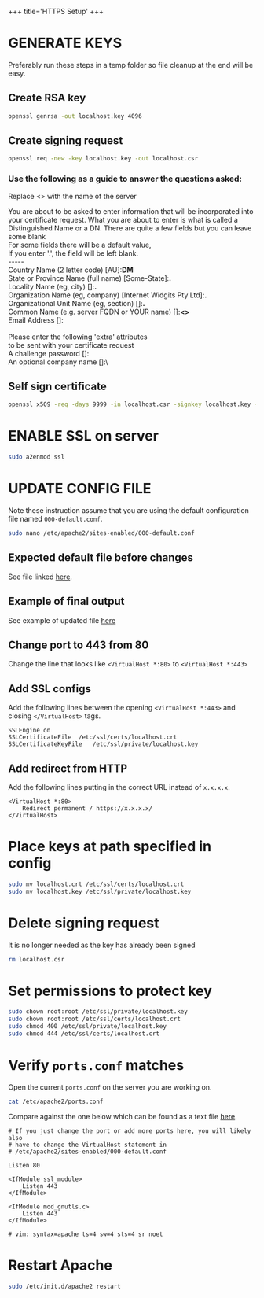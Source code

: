 +++
title='HTTPS Setup'
+++

# GENERATE KEYS

Preferably run these steps in a temp folder so file cleanup at the end will be easy.

## Create RSA key
```sh
openssl genrsa -out localhost.key 4096
```

## Create signing request
```sh
openssl req -new -key localhost.key -out localhost.csr
```

### Use the following as a guide to answer the questions asked:

Replace <<SERVER-NAME>> with the name of the server

You are about to be asked to enter information that will be incorporated  into your certificate request.
What you are about to enter is what is called a Distinguished Name or a DN.
There are quite a few fields but you can leave some blank\
For some fields there will be a default value,\
If you enter '.', the field will be left blank.\
-----\
Country Name (2 letter code) [AU]:**DM**\
State or Province Name (full name) [Some-State]:**.**\
Locality Name (eg, city) []:**.**\
Organization Name (eg, company) [Internet Widgits Pty Ltd]:**.**\
Organizational Unit Name (eg, section) []:**.**\
Common Name (e.g. server FQDN or YOUR name) []:**<<SERVER-NAME>>**\
Email Address []:\
\
Please enter the following 'extra' attributes\
to be sent with your certificate request\
A challenge password []:\
An optional company name []:\

## Self sign certificate

```sh
openssl x509 -req -days 9999 -in localhost.csr -signkey localhost.key -out localhost.crt
```


# ENABLE SSL on server

```sh
sudo a2enmod ssl
```

# UPDATE CONFIG FILE

Note these instruction assume that you are using the default configuration file named `000-default.conf`.

```sh
sudo nano /etc/apache2/sites-enabled/000-default.conf
```

## Expected default file before changes

See file linked [here](org/000-default.conf).

## Example of final output

See example of updated file [here](after/000-default.conf)

## Change port to 443 from 80

Change the line that looks like `<VirtualHost *:80>` to `<VirtualHost *:443>`

## Add SSL configs

Add the following lines between the opening `<VirtualHost *:443>` and closing `</VirtualHost>` tags.

```
SSLEngine on
SSLCertificateFile	/etc/ssl/certs/localhost.crt
SSLCertificateKeyFile	/etc/ssl/private/localhost.key
```

## Add redirect from HTTP

Add the following lines putting in the correct URL instead of `x.x.x.x`.

```
<VirtualHost *:80>
	Redirect permanent / https://x.x.x.x/
</VirtualHost>
```

# Place keys at path specified in config

```sh
sudo mv localhost.crt /etc/ssl/certs/localhost.crt
sudo mv localhost.key /etc/ssl/private/localhost.key
```

# Delete signing request

It is no longer needed as the key has already been signed

```sh
rm localhost.csr
```

# Set permissions to protect key

```sh
sudo chown root:root /etc/ssl/private/localhost.key
sudo chown root:root /etc/ssl/certs/localhost.crt
sudo chmod 400 /etc/ssl/private/localhost.key
sudo chmod 444 /etc/ssl/certs/localhost.crt
```

# Verify `ports.conf` matches

Open the current `ports.conf` on the server you are working on.

```sh
cat /etc/apache2/ports.conf
```

Compare against the one below which can be found as a text file [here](ports.conf).

```
# If you just change the port or add more ports here, you will likely also
# have to change the VirtualHost statement in
# /etc/apache2/sites-enabled/000-default.conf

Listen 80

<IfModule ssl_module>
	Listen 443
</IfModule>

<IfModule mod_gnutls.c>
	Listen 443
</IfModule>

# vim: syntax=apache ts=4 sw=4 sts=4 sr noet
```

# Restart Apache

```sh
sudo /etc/init.d/apache2 restart
```
